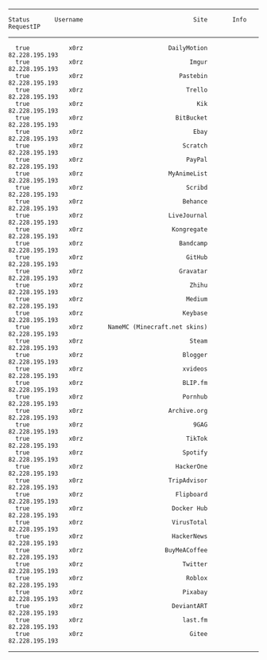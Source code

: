 -----------  -------------  ---------------------------------  ---------  -------------------
    Status       Username                               Site       Info            RequestIP 
-----------  -------------  ---------------------------------  ---------  -------------------
      true           x0rz                        DailyMotion                  82.228.195.193 
      true           x0rz                              Imgur                  82.228.195.193 
      true           x0rz                           Pastebin                  82.228.195.193 
      true           x0rz                             Trello                  82.228.195.193 
      true           x0rz                                Kik                  82.228.195.193 
      true           x0rz                          BitBucket                  82.228.195.193 
      true           x0rz                               Ebay                  82.228.195.193 
      true           x0rz                            Scratch                  82.228.195.193 
      true           x0rz                             PayPal                  82.228.195.193 
      true           x0rz                        MyAnimeList                  82.228.195.193 
      true           x0rz                             Scribd                  82.228.195.193 
      true           x0rz                            Behance                  82.228.195.193 
      true           x0rz                        LiveJournal                  82.228.195.193 
      true           x0rz                         Kongregate                  82.228.195.193 
      true           x0rz                           Bandcamp                  82.228.195.193 
      true           x0rz                             GitHub                  82.228.195.193 
      true           x0rz                           Gravatar                  82.228.195.193 
      true           x0rz                              Zhihu                  82.228.195.193 
      true           x0rz                             Medium                  82.228.195.193 
      true           x0rz                            Keybase                  82.228.195.193 
      true           x0rz       NameMC (Minecraft.net skins)                  82.228.195.193 
      true           x0rz                              Steam                  82.228.195.193 
      true           x0rz                            Blogger                  82.228.195.193 
      true           x0rz                            xvideos                  82.228.195.193 
      true           x0rz                            BLIP.fm                  82.228.195.193 
      true           x0rz                            Pornhub                  82.228.195.193 
      true           x0rz                        Archive.org                  82.228.195.193 
      true           x0rz                               9GAG                  82.228.195.193 
      true           x0rz                             TikTok                  82.228.195.193 
      true           x0rz                            Spotify                  82.228.195.193 
      true           x0rz                          HackerOne                  82.228.195.193 
      true           x0rz                        TripAdvisor                  82.228.195.193 
      true           x0rz                          Flipboard                  82.228.195.193 
      true           x0rz                         Docker Hub                  82.228.195.193 
      true           x0rz                         VirusTotal                  82.228.195.193 
      true           x0rz                         HackerNews                  82.228.195.193 
      true           x0rz                       BuyMeACoffee                  82.228.195.193 
      true           x0rz                            Twitter                  82.228.195.193 
      true           x0rz                             Roblox                  82.228.195.193 
      true           x0rz                            Pixabay                  82.228.195.193 
      true           x0rz                         DeviantART                  82.228.195.193 
      true           x0rz                            last.fm                  82.228.195.193 
      true           x0rz                              Gitee                  82.228.195.193 
-----------  -------------  ---------------------------------  ---------  -------------------
